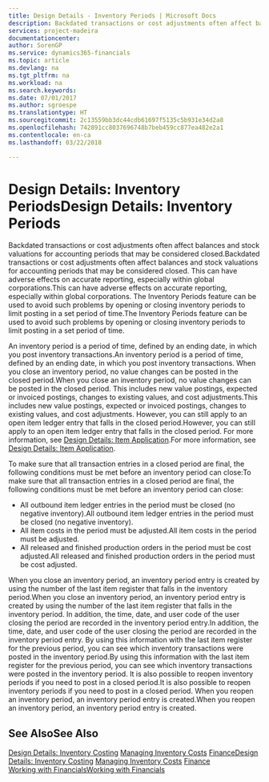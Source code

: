 ```yaml
---
title: Design Details - Inventory Periods | Microsoft Docs
description: Backdated transactions or cost adjustments often affect balances and stock valuations for accounting periods that may be considered closed. This can have adverse effects on accurate reporting, especially within global corporations. The Inventory Periods feature can be used to avoid such problems by opening or closing inventory periods to limit posting in a set period of time.
services: project-madeira
documentationcenter: 
author: SorenGP
ms.service: dynamics365-financials
ms.topic: article
ms.devlang: na
ms.tgt_pltfrm: na
ms.workload: na
ms.search.keywords: 
ms.date: 07/01/2017
ms.author: sgroespe
ms.translationtype: HT
ms.sourcegitcommit: 2c13559bb3dc44cdb61697f5135c5b931e34d2a8
ms.openlocfilehash: 742891cc8037696748b7beb459cc877ea482e2a1
ms.contentlocale: en-ca
ms.lasthandoff: 03/22/2018

---
```

# <a name="design-details-inventory-periods"></a><span data-ttu-id="53ff6-105">Design Details: Inventory Periods</span><span class="sxs-lookup"><span data-stu-id="53ff6-105">Design Details: Inventory Periods</span></span>
<span data-ttu-id="53ff6-106">Backdated transactions or cost adjustments often affect balances and stock valuations for accounting periods that may be considered closed.</span><span class="sxs-lookup"><span data-stu-id="53ff6-106">Backdated transactions or cost adjustments often affect balances and stock valuations for accounting periods that may be considered closed.</span></span> <span data-ttu-id="53ff6-107">This can have adverse effects on accurate reporting, especially within global corporations.</span><span class="sxs-lookup"><span data-stu-id="53ff6-107">This can have adverse effects on accurate reporting, especially within global corporations.</span></span> <span data-ttu-id="53ff6-108">The Inventory Periods feature can be used to avoid such problems by opening or closing inventory periods to limit posting in a set period of time.</span><span class="sxs-lookup"><span data-stu-id="53ff6-108">The Inventory Periods feature can be used to avoid such problems by opening or closing inventory periods to limit posting in a set period of time.</span></span>  

 <span data-ttu-id="53ff6-109">An inventory period is a period of time, defined by an ending date, in which you post inventory transactions.</span><span class="sxs-lookup"><span data-stu-id="53ff6-109">An inventory period is a period of time, defined by an ending date, in which you post inventory transactions.</span></span> <span data-ttu-id="53ff6-110">When you close an inventory period, no value changes can be posted in the closed period.</span><span class="sxs-lookup"><span data-stu-id="53ff6-110">When you close an inventory period, no value changes can be posted in the closed period.</span></span> <span data-ttu-id="53ff6-111">This includes new value postings, expected or invoiced postings, changes to existing values, and cost adjustments.</span><span class="sxs-lookup"><span data-stu-id="53ff6-111">This includes new value postings, expected or invoiced postings, changes to existing values, and cost adjustments.</span></span> <span data-ttu-id="53ff6-112">However, you can still apply to an open item ledger entry that falls in the closed period.</span><span class="sxs-lookup"><span data-stu-id="53ff6-112">However, you can still apply to an open item ledger entry that falls in the closed period.</span></span> <span data-ttu-id="53ff6-113">For more information, see [Design Details: Item Application](design-details-item-application.md).</span><span class="sxs-lookup"><span data-stu-id="53ff6-113">For more information, see [Design Details: Item Application](design-details-item-application.md).</span></span>  

 <span data-ttu-id="53ff6-114">To make sure that all transaction entries in a closed period are final, the following conditions must be met before an inventory period can close:</span><span class="sxs-lookup"><span data-stu-id="53ff6-114">To make sure that all transaction entries in a closed period are final, the following conditions must be met before an inventory period can close:</span></span>  

-   <span data-ttu-id="53ff6-115">All outbound item ledger entries in the period must be closed (no negative inventory).</span><span class="sxs-lookup"><span data-stu-id="53ff6-115">All outbound item ledger entries in the period must be closed (no negative inventory).</span></span>  
-   <span data-ttu-id="53ff6-116">All item costs in the period must be adjusted.</span><span class="sxs-lookup"><span data-stu-id="53ff6-116">All item costs in the period must be adjusted.</span></span>  
-   <span data-ttu-id="53ff6-117">All released and finished production orders in the period must be cost adjusted.</span><span class="sxs-lookup"><span data-stu-id="53ff6-117">All released and finished production orders in the period must be cost adjusted.</span></span>  

 <span data-ttu-id="53ff6-118">When you close an inventory period, an inventory period entry is created by using the number of the last item register that falls in the inventory period.</span><span class="sxs-lookup"><span data-stu-id="53ff6-118">When you close an inventory period, an inventory period entry is created by using the number of the last item register that falls in the inventory period.</span></span> <span data-ttu-id="53ff6-119">In addition, the time, date, and user code of the user closing the period are recorded in the inventory period entry.</span><span class="sxs-lookup"><span data-stu-id="53ff6-119">In addition, the time, date, and user code of the user closing the period are recorded in the inventory period entry.</span></span> <span data-ttu-id="53ff6-120">By using this information with the last item register for the previous period, you can see which inventory transactions were posted in the inventory period.</span><span class="sxs-lookup"><span data-stu-id="53ff6-120">By using this information with the last item register for the previous period, you can see which inventory transactions were posted in the inventory period.</span></span> <span data-ttu-id="53ff6-121">It is also possible to reopen inventory periods if you need to post in a closed period.</span><span class="sxs-lookup"><span data-stu-id="53ff6-121">It is also possible to reopen inventory periods if you need to post in a closed period.</span></span> <span data-ttu-id="53ff6-122">When you reopen an inventory period, an inventory period entry is created.</span><span class="sxs-lookup"><span data-stu-id="53ff6-122">When you reopen an inventory period, an inventory period entry is created.</span></span>  

## <a name="see-also"></a><span data-ttu-id="53ff6-123">See Also</span><span class="sxs-lookup"><span data-stu-id="53ff6-123">See Also</span></span>  
 <span data-ttu-id="53ff6-124">[Design Details: Inventory Costing](design-details-inventory-costing.md) [Managing Inventory Costs](finance-manage-inventory-costs.md) [Finance](finance.md)</span><span class="sxs-lookup"><span data-stu-id="53ff6-124">[Design Details: Inventory Costing](design-details-inventory-costing.md) [Managing Inventory Costs](finance-manage-inventory-costs.md) [Finance](finance.md)</span></span>  
 [<span data-ttu-id="53ff6-125">Working with Financials</span><span class="sxs-lookup"><span data-stu-id="53ff6-125">Working with Financials</span></span>](ui-work-product.md)

